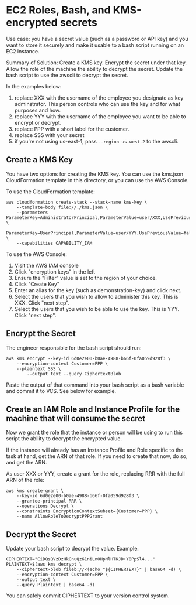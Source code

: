# EC2 Roles, Bash, and KMS-encrypted secrets

Use case: you have a secret value (such as a password or API key) and you want
to store it securely and make it usable to a bash script running on an EC2
instance.

Summary of Solution: Create a KMS key. Encrypt the secret under that key. Allow
the role of the machine the ability to decrypt the secret. Update the bash
script to use the awscli to decrypt the secret.

In the examples below:

1. replace XXX with the username of the employee you designate as key adminstrator. This person controls who can use the key and for what purposes and how.
2. replace YYY with the username of the employee you want to be able to encrypt or decrypt.
3. replace PPP with a short label for the customer.
4. replace SSS with your secret
5. if you're not using us-east-1, pass `--region us-west-2` to the awscli.

## Create a KMS Key

You have two options for creating the KMS key. You can use the kms.json
CloudFormation template in this directory, or you can use the AWS Console.

To use the CloudFormation template:

```
aws cloudformation create-stack --stack-name kms-key \
	--template-body file://./kms.json \
	--parameters ParameterKey=AdministratorPrincipal,ParameterValue=user/XXX,UsePreviousValue=false \
		ParameterKey=UserPrincipal,ParameterValue=user/YYY,UsePreviousValue=false \
	--capabilities CAPABILITY_IAM
```

To use the AWS Console:

1. Visit the AWS IAM console
2. Click "encryption keys" in the left
3. Ensure the "Filter" value is set to the region of your choice.
4. Click "Create Key"
5. Enter an alias for the key (such as demonstration-key) and click next.
6. Select the users that you wish to allow to administer this key. This is XXX. Click "next step".
7. Select the users that you wish to be able to use the key. This is YYY. Click "next step".

## Encrypt the Secret

The engineer responsible for the bash script should run:

```
aws kms encrypt --key-id 6d0e2e00-b0ae-4988-b66f-0fa059d928f3 \
	--encryption-context Customer=PPP \
	--plaintext SSS \
        --output text --query CiphertextBlob 
```

Paste the output of that command into your bash script as a bash variable and
commit it to VCS. See below for example.

## Create an IAM Role and Instance Profile for the machine that will consume the secret

Now we grant the role that the instance or person will be using to run this
script the ability to decrypt the encrypted value.

If the instance will already has an Instance Profile and Role specific to the
task at hand, get the ARN of that role. If you need to create that now, do so,
and get the ARN. 

As user XXX or YYY, create a grant for the role, replacing RRR with the full
ARN of the role:

```
aws kms create-grant \
	--key-id 6d0e2e00-b0ae-4988-b66f-0fa059d928f3 \
	--grantee-principal RRR \
	--operations Decrypt \
	--constraints EncryptionContextSubset={Customer=PPP} \
	--name AllowRoleToDecryptPPPGrant  
```

## Decrypt the Secret

Update your bash script to decrypt the value. Example:

```
CIPHERTEXT="CiDQsQVzDzHkGnuQz61niLnOHpNlHTKJD+Y8PpSl4..."
PLAINTEXT=$(aws kms decrypt \
	--ciphertext-blob fileb://<(echo "${CIPHERTEXT}" | base64 -d) \
	--encryption-context Customer=PPP \
	--output text \
	--query Plaintext | base64 -d)
```

You can safely commit CIPHERTEXT to your version control system.

